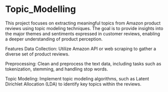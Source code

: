 # Topic_Modelling
This project focuses on extracting meaningful topics from Amazon product reviews using topic modeling techniques. The goal is to provide insights into the major themes and sentiments expressed in customer reviews, enabling a deeper understanding of product perception.

Features
Data Collection: Utilize Amazon API or web scraping to gather a diverse set of product reviews.

Preprocessing: Clean and preprocess the text data, including tasks such as tokenization, stemming, and handling stop words.

Topic Modeling: Implement topic modeling algorithms, such as Latent Dirichlet Allocation (LDA) to identify key topics within the reviews.
